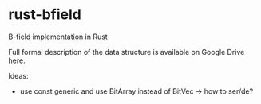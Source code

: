 # rust-bfield
B-field implementation in Rust

Full formal description of the data structure is available on Google Drive [here](https://drive.google.com/file/d/0By8-wMpcWky8SGt5YngyUTRfVzg/view?usp=sharing). 

Ideas:

- use const generic and use BitArray instead of BitVec -> how to ser/de?